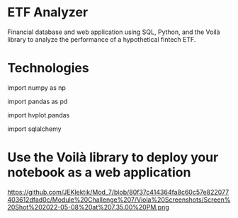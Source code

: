 # ETF Analyzer
Financial database and web application using SQL, Python, and the Voilà library to analyze the performance of a hypothetical fintech ETF.

# Technologies
import numpy as np

import pandas as pd

import hvplot.pandas

import sqlalchemy

# Use the Voilà library to deploy your notebook as a web application

https://github.com/JEKlektik/Mod_7/blob/80f37c414364fa8c60c57e822077403612dfad0c/Module%20Challenge%207/Viola%20Screenshots/Screen%20Shot%202022-05-08%20at%207.35.00%20PM.png
